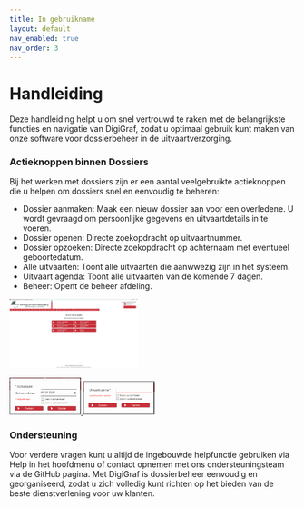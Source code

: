```yaml
---
title: In gebruikname
layout: default
nav_enabled: true
nav_order: 3
---
```


# Handleiding
Deze handleiding helpt u om snel vertrouwd te raken met de belangrijkste functies en navigatie van DigiGraf, zodat u optimaal gebruik kunt maken van onze software voor dossierbeheer in de uitvaartverzorging.

### Actieknoppen binnen Dossiers
Bij het werken met dossiers zijn er een aantal veelgebruikte actieknoppen die u helpen om dossiers snel en eenvoudig te beheren:

  - Dossier aanmaken: Maak een nieuw dossier aan voor een overledene. U wordt gevraagd om persoonlijke gegevens en uitvaartdetails in te voeren.
  - Dossier openen: Directe zoekopdracht op uitvaartnummer.
  - Dossier opzoeken: Directe zoekopdracht op achternaam met eventueel geboortedatum.
  - Alle uitvaarten: Toont alle uitvaarten die aanwwezig zijn in het systeem.
  - Uitvaart agenda: Toont alle uitvaarten van de komende 7 dagen.
  - Beheer: Opent de beheer afdeling.

<a href="./images/startmenu.png" target="_blank">
  <img src="./images/startmenu.png" alt="Screenshot of the application" width="45%" />
</a>

<p float="left">
  <a href="./images/zoekenAchternaam.png" target="_blank">
    <img src="./images/zoekenAchternaam.png" alt="Screenshot of the application" width="25%" />
  </a>
  <a href="./images/zoekenUitvaartnummer.png" target="_blank">
    <img src="./images/zoekenUitvaartnummer.png" alt="Screenshot of the application" width="25%" />
  </a>
</p>
  
### Ondersteuning
Voor verdere vragen kunt u altijd de ingebouwde helpfunctie gebruiken via Help in het hoofdmenu of contact opnemen met ons ondersteuningsteam via de GitHub pagina.
Met DigiGraf is dossierbeheer eenvoudig en georganiseerd, zodat u zich volledig kunt richten op het bieden van de beste dienstverlening voor uw klanten.
